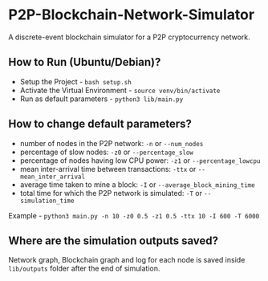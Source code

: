 # P2P-Blockchain-Network-Simulator
A discrete-event blockchain simulator for a P2P cryptocurrency network.

## How to Run (Ubuntu/Debian)?
* Setup the Project - `bash setup.sh`
* Activate the Virtual Environment - `source venv/bin/activate`
* Run as default parameters - `python3 lib/main.py`

## How to change default parameters?
* number of nodes in the P2P network: `-n` or `--num_nodes`
* percentage of slow nodes: `-z0` or `--percentage_slow`
* percentage of nodes having low CPU power: `-z1` or `--percentage_lowcpu`
* mean inter-arrival time between transactions: `-ttx` or `--mean_inter_arrival`
* average time taken to mine a block: `-I` or `--average_block_mining_time`
* total time for which the P2P network is simulated: `-T` or `--simulation_time`

Example - `python3 main.py -n 10 -z0 0.5 -z1 0.5 -ttx 10 -I 600 -T 6000`

## Where are the simulation outputs saved?
Network graph, Blockchain graph and log for each node is saved inside `lib/outputs` folder after the end of simulation.
